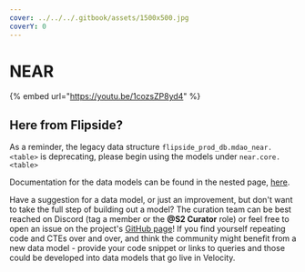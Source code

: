 ```yaml
---
cover: ../../../.gitbook/assets/1500x500.jpg
coverY: 0
---
```


# NEAR

{% embed url="https://youtu.be/1cozsZP8yd4" %}

## Here from Flipside?

As a reminder, the legacy data structure `flipside_prod_db.mdao_near.<table>` is deprecating, please begin using the models under `near.core.<table>`

Documentation for the data models can be found in the nested page, [here](table-documentation.md).

Have a suggestion for a data model, or just an improvement, but don't want to take the full step of building out a model? The curation team can be best reached on Discord (tag a member or the **@S2 Curator** role) or feel free to open an issue on the project's [GitHub page](https://github.com/MetricsDAO/near\_dbt/issues)! If you find yourself repeating code and CTEs over and over, and think the community might benefit from a new data model - provide your code snippet or links to queries and those could be developed into data models that go live in Velocity.
